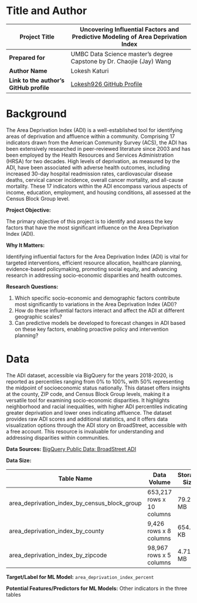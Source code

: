# Title and Author

| **Project Title**                    | Uncovering Influential Factors and Predictive Modeling of Area Deprivation Index |
|-------------------------------------|------------------------------------------------------------------------------------|
| **Prepared for**                     | UMBC Data Science master’s degree Capstone by Dr. Chaojie (Jay) Wang             |
| **Author Name**                      | Lokesh Katuri                                                                      |
| **Link to the author’s GitHub profile** | [Lokesh926 GitHub Profile](https://github.com/Lokesh926)                            |

# Background

The Area Deprivation Index (ADI) is a well-established tool for identifying areas of deprivation and affluence within a community. Comprising 17 indicators drawn from the American Community Survey (ACS), the ADI has been extensively researched in peer-reviewed literature since 2003 and has been employed by the Health Resources and Services Administration (HRSA) for two decades. High levels of deprivation, as measured by the ADI, have been associated with adverse health outcomes, including increased 30-day hospital readmission rates, cardiovascular disease deaths, cervical cancer incidence, overall cancer mortality, and all-cause mortality. These 17 indicators within the ADI encompass various aspects of income, education, employment, and housing conditions, all assessed at the Census Block Group level.

**Project Objective:**

The primary objective of this project is to identify and assess the key factors that have the most significant influence on the Area Deprivation Index (ADI).

**Why It Matters:**

Identifying influential factors for the Area Deprivation Index (ADI) is vital for targeted interventions, efficient resource allocation, healthcare planning, evidence-based policymaking, promoting social equity, and advancing research in addressing socio-economic disparities and health outcomes.

**Research Questions:**

1. Which specific socio-economic and demographic factors contribute most significantly to variations in the Area Deprivation Index (ADI)?
2. How do these influential factors interact and affect the ADI at different geographic scales?
3. Can predictive models be developed to forecast changes in ADI based on these key factors, enabling proactive policy and intervention planning?

# Data

The ADI dataset, accessible via BigQuery for the years 2018-2020, is reported as percentiles ranging from 0% to 100%, with 50% representing the midpoint of socioeconomic status nationally. This dataset offers insights at the county, ZIP code, and Census Block Group levels, making it a versatile tool for examining socio-economic disparities. It highlights neighborhood and racial inequalities, with higher ADI percentiles indicating greater deprivation and lower ones indicating affluence. The dataset provides raw ADI scores and additional statistics, and it offers data visualization options through the ADI story on BroadStreet, accessible with a free account. This resource is invaluable for understanding and addressing disparities within communities.

**Data Sources:** [BigQuery Public Data: BroadStreet ADI](https://console.cloud.google.com/marketplace/product/broadstreet-public-data/adi?project=kubernates-296012)

**Data Size:** 

| **Table Name**                      | **Data Volume**           | **Storage Size**  |
|-------------------------------------|---------------------------|--------------------|
| area_deprivation_index_by_census_block_group | 653,217 rows x 10 columns | 79.29 MB           |
| area_deprivation_index_by_county     | 9,426 rows x 8 columns   | 654.53 KB          |
| area_deprivation_index_by_zipcode    | 98,967 rows x 5 columns  | 4.71 MB            |

**Target/Label for ML Model:** `area_deprivation_index_percent`

**Potential Features/Predictors for ML Models:** Other indicators in the three tables
